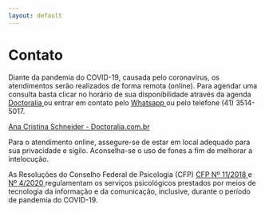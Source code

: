 ```yaml
---
layout: default
---
```

# Contato

Diante da pandemia do COVID-19, causada pelo coronavírus, os atendimentos serão realizados de forma remota (online). Para agendar uma consulta basta clicar no horário de sua disponibilidade através da agenda <a href="https://www.doctoralia.com.br/ana-cristina-schneider/psicanalista-psicologo/curitiba" target="_blank">
Doctoralia
</a> ou entrar em contato pelo <a href="https://api.whatsapp.com/send?phone=5541992261526" target="_blank">
Whatsapp
</a> ou pelo telefone (41) 3514-5017. 
  

<a id="zl-url" class="zl-url" href="https://www.doctoralia.com.br/ana-cristina-schneider/psicanalista-psicologo/curitiba" rel="nofollow" data-zlw-doctor="ana-cristina-schneider" data-zlw-type="big_with_calendar" data-zlw-opinion="false" data-zlw-hide-branding="true">Ana Cristina Schneider - Doctoralia.com.br</a><script>!function($_x,_s,id){var js,fjs=$_x.getElementsByTagName(_s)[0];if(!$_x.getElementById(id)){js = $_x.createElement(_s);js.id = id;js.src = "//platform.docplanner.com/js/widget.js";fjs.parentNode.insertBefore(js,fjs);}}(document,"script","zl-widget-s");</script>


Para o atendimento online, assegure-se de estar em local adequado para sua privacidade e sigilo. Aconselha-se o uso de fones a fim de melhorar a intelocução.


As Resoluções do Conselho Federal de Psicologia (CFP) <a href="https://e-psi.cfp.org.br/resolucao-cfp-no-11-2018/" target="_blank">
CFP Nº 11/2018
</a>
 e <a href="https://atosoficiais.com.br/cfp/resolucao-do-exercicio-profissional-n-4-2020-dispoe-sobre-regulamentacao-de-servicos-psicologicos-prestados-por-meio-de-tecnologia-da-informacao-e-da-comunicacao-durante-a-pandemia-do-covid-19?origin=instituicao&q=004/2020" target="_blank">
Nº 4/2020
</a> regulamentam os serviços psicológicos prestados por meios de tecnologia da informação e da comunicação, inclusive, durante o período de pandemia do COVID-19.
 

